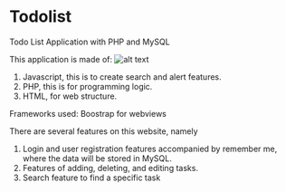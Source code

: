 # Todolist
Todo List Application with PHP and MySQL

This application is made of:
![alt text]([http://url/to/img.png](https://www.freepnglogos.com/uploads/javascript/logo-html-5-css-javascript-source-code-for-the-taking-23.png))
1. Javascript, this is to create search and alert features.
2. PHP, this is for programming logic.
3. HTML, for web structure.

Frameworks used:
Boostrap for webviews

There are several features on this website, namely
1. Login and user registration features accompanied by remember me, where the data will be stored in MySQL.
2. Features of adding, deleting, and editing tasks.
3. Search feature to find a specific task
